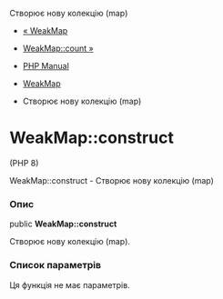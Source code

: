 Створює нову колекцію (map)

-   [« WeakMap](class.weakmap.html)
    
-   [WeakMap::count »](weakmap.count.html)
    
-   [PHP Manual](index.html)
    
-   [WeakMap](class.weakmap.html)
    
-   Створює нову колекцію (map)
    

# WeakMap::construct

(PHP 8)

WeakMap::construct - Створює нову колекцію (map)

### Опис

public **WeakMap::construct**

Створює нову колекцію (map).

### Список параметрів

Ця функція не має параметрів.